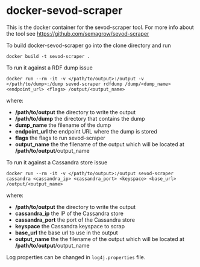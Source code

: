 # docker-sevod-scraper

This is the docker container for the sevod-scraper tool. For more info about the tool see https://github.com/semagrow/sevod-scraper

To build docker-sevod-scraper go into the clone directory and run

    docker build -t sevod-scraper .

To run it against a RDF dump issue

    docker run --rm -it -v </path/to/output>:/output -v </path/to/dump>:/dump sevod-scraper rdfdump /dump/<dump_name> <endpoint_url> <flags> /output/<output_name>

where:
* **/path/to/output** the directory to write the output
* **/path/to/dump** the directory that contains the dump
* **dump_name** the filename of the dump
* **endpoint_url** the endpoint URL where the dump is stored
* **flags** the flags to run sevod-scraper
* **output_name** the the filename of the output which will be located at **/path/to/output**/output_name

To run it against a Cassandra store issue

    docker run --rm -it -v </path/to/output>:/output sevod-scraper cassandra <cassandra_ip> <cassandra_port> <keyspace> <base_url> /output/<output_name>

where:
* **/path/to/output** the directory to write the output
* **cassandra_ip** the IP of the Cassandra store
* **cassandra_port** the port of the Cassandra store
* **keyspace** the Cassandra keyspace to scrap
* **base_url** the base url to use in the output
* **output_name** the the filename of the output which will be located at **/path/to/output**/output_name

Log properties can be changed in `log4j.properties` file.
